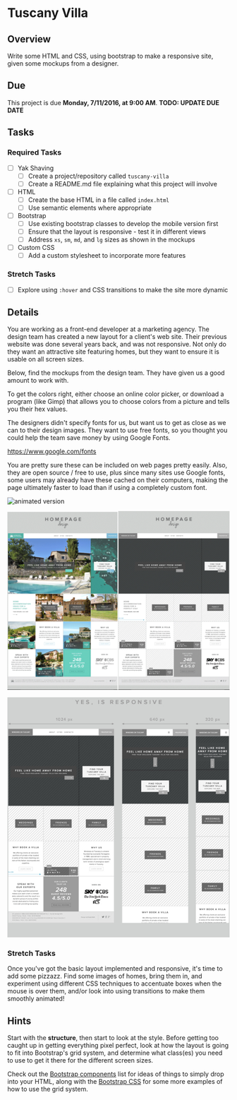 # Tuscany Villa

## Overview

Write some HTML and CSS, using bootstrap to make a responsive site, given some mockups from a designer.

## Due

This project is due **Monday, 7/11/2016, at 9:00 AM**. **TODO: UPDATE DUE DATE**

## Tasks

### Required Tasks

- [ ] Yak Shaving
  - [ ] Create a project/repository called `tuscany-villa`
  - [ ] Create a README.md file explaining what this project will involve
- [ ] HTML
  - [ ] Create the base HTML in a file called `index.html`
  - [ ] Use semantic elements where appropriate
- [ ] Bootstrap
  - [ ] Use existing bootstrap classes to develop the mobile version first
  - [ ] Ensure that the layout is responsive - test it in different views
  - [ ] Address `xs`, `sm`, `md`, and `lg` sizes as shown in the mockups
- [ ] Custom CSS
  - [ ] Add a custom stylesheet to incorporate more features

### Stretch Tasks

- [ ] Explore using `:hover` and CSS transitions to make the site more dynamic

## Details

You are working as a front-end developer at a marketing agency. The design team has created a new layout for a client's web site. Their previous website was done several years back, and was not responsive. Not only do they want an attractive site featuring homes, but they want to ensure it is usable on all screen sizes.

Below, find the mockups from the design team. They have given us a good amount to work with.

To get the colors right, either choose an online color picker, or download a program (like Gimp) that allows you to choose colors from a picture and tells you their hex values.

The designers didn't specify fonts for us, but want us to get as close as we can to their design images. They want to use free fonts, so you thought you could help the team save money by using Google Fonts.

https://www.google.com/fonts

You are pretty sure these can be included on web pages pretty easily. Also, they are open source / free to use, plus since many sites use Google fonts, some users may already have these cached on their computers, making the page ultimately faster to load than if using a completely custom font.

![animated version](responsiveanim.gif)

![responsive screenshot](responsive1.png)

![multiple layout sizes](responsive2.jpg)


### Stretch Tasks

Once you've got the basic layout implemented and responsive, it's time to add some pizzazz. Find some images of homes, bring them in, and experiment using different CSS techniques to accentuate boxes when the mouse is over them, and/or look into using transitions to make them smoothly animated!

## Hints

Start with the **structure**, then start to look at the style. Before getting too caught up in getting everything pixel perfect, look at how the layout is going to fit into Bootstrap's grid system, and determine what class(es) you need to use to get it there for the different screen sizes.

Check out the [Bootstrap components](http://getbootstrap.com/components/) list for ideas of things to simply drop into your HTML, along with the [Bootstrap CSS](http://getbootstrap.com/css/) for some more examples of how to use the grid system.
